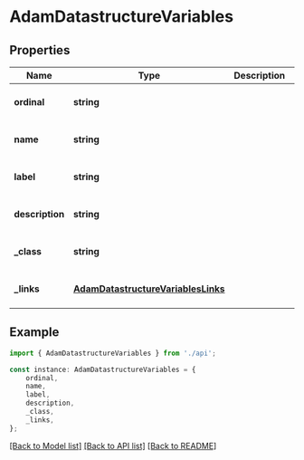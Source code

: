 # AdamDatastructureVariables


## Properties

Name | Type | Description | Notes
------------ | ------------- | ------------- | -------------
**ordinal** | **string** |  | [optional] [default to undefined]
**name** | **string** |  | [optional] [default to undefined]
**label** | **string** |  | [optional] [default to undefined]
**description** | **string** |  | [optional] [default to undefined]
**_class** | **string** |  | [optional] [default to undefined]
**_links** | [**AdamDatastructureVariablesLinks**](AdamDatastructureVariablesLinks.md) |  | [optional] [default to undefined]

## Example

```typescript
import { AdamDatastructureVariables } from './api';

const instance: AdamDatastructureVariables = {
    ordinal,
    name,
    label,
    description,
    _class,
    _links,
};
```

[[Back to Model list]](../README.md#documentation-for-models) [[Back to API list]](../README.md#documentation-for-api-endpoints) [[Back to README]](../README.md)
